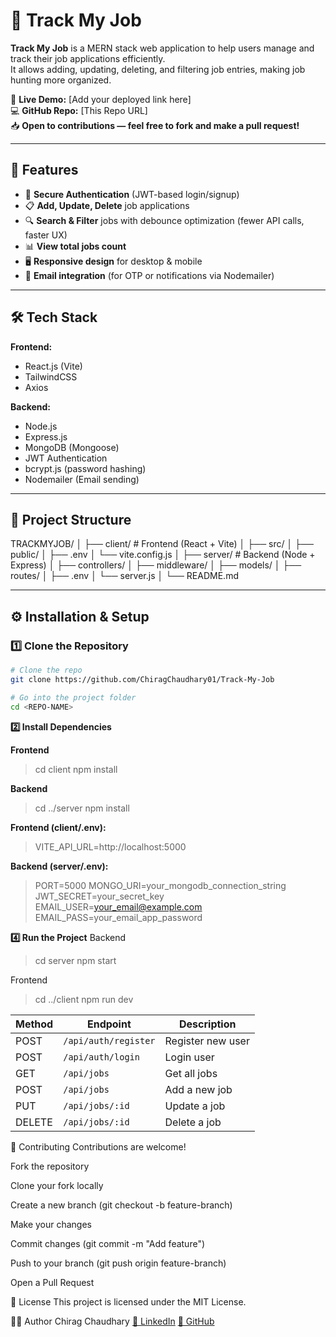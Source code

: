 # 📌 Track My Job

**Track My Job** is a MERN stack web application to help users manage and track their job applications efficiently.  
It allows adding, updating, deleting, and filtering job entries, making job hunting more organized.

🔗 **Live Demo:** [Add your deployed link here]  
💻 **GitHub Repo:** [This Repo URL]  
📥 **Open to contributions — feel free to fork and make a pull request!**

---

## 🚀 Features

- 🔐 **Secure Authentication** (JWT-based login/signup)
- 📋 **Add, Update, Delete** job applications
- 🔍 **Search & Filter** jobs with debounce optimization (fewer API calls, faster UX)
- 📊 **View total jobs count**
- 🖥 **Responsive design** for desktop & mobile
- 📧 **Email integration** (for OTP or notifications via Nodemailer)

---

## 🛠 Tech Stack

**Frontend:**

- React.js (Vite)
- TailwindCSS
- Axios

**Backend:**

- Node.js
- Express.js
- MongoDB (Mongoose)
- JWT Authentication
- bcrypt.js (password hashing)
- Nodemailer (Email sending)

---

## 📂 Project Structure

TRACKMYJOB/
│
├── client/ # Frontend (React + Vite)
│ ├── src/
│ ├── public/
│ ├── .env
│ └── vite.config.js
│
├── server/ # Backend (Node + Express)
│ ├── controllers/
│ ├── middleware/
│ ├── models/
│ ├── routes/
│ ├── .env
│ └── server.js
│
└── README.md

---

## ⚙️ Installation & Setup

### 1️⃣ Clone the Repository

```bash
# Clone the repo
git clone https://github.com/ChiragChaudhary01/Track-My-Job

# Go into the project folder
cd <REPO-NAME>
```

**2️⃣ Install Dependencies**

**Frontend**

> cd client
> npm install

**Backend**

> cd ../server
> npm install

**Frontend (client/.env):**

> VITE_API_URL=http://localhost:5000

**Backend (server/.env):**

> PORT=5000
> MONGO_URI=your_mongodb_connection_string
> JWT_SECRET=your_secret_key
> EMAIL_USER=your_email@example.com
> EMAIL_PASS=your_email_app_password

**4️⃣ Run the Project**
Backend

> cd server
> npm start

Frontend

> cd ../client
> npm run dev

| Method | Endpoint             | Description       |
| ------ | -------------------- | ----------------- |
| POST   | `/api/auth/register` | Register new user |
| POST   | `/api/auth/login`    | Login user        |
| GET    | `/api/jobs`          | Get all jobs      |
| POST   | `/api/jobs`          | Add a new job     |
| PUT    | `/api/jobs/:id`      | Update a job      |
| DELETE | `/api/jobs/:id`      | Delete a job      |

🤝 Contributing
Contributions are welcome!

Fork the repository

Clone your fork locally

Create a new branch (git checkout -b feature-branch)

Make your changes

Commit changes (git commit -m "Add feature")

Push to your branch (git push origin feature-branch)

Open a Pull Request

📜 License
This project is licensed under the MIT License.

🙋‍♂️ Author
Chirag Chaudhary
[💼 LinkedIn](https://example.com)
[🐙 GitHub](https://github.com/ChiragChaudhary01)
